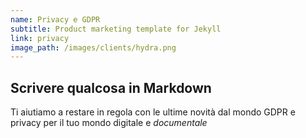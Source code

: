 ```yaml
---
name: Privacy e GDPR
subtitle: Product marketing template for Jekyll
link: privacy
image_path: /images/clients/hydra.png
---
```


## Scrivere qualcosa in Markdown

Ti aiutiamo a restare in regola con le ultime novità dal mondo GDPR e privacy per il tuo mondo digitale e _documentale_